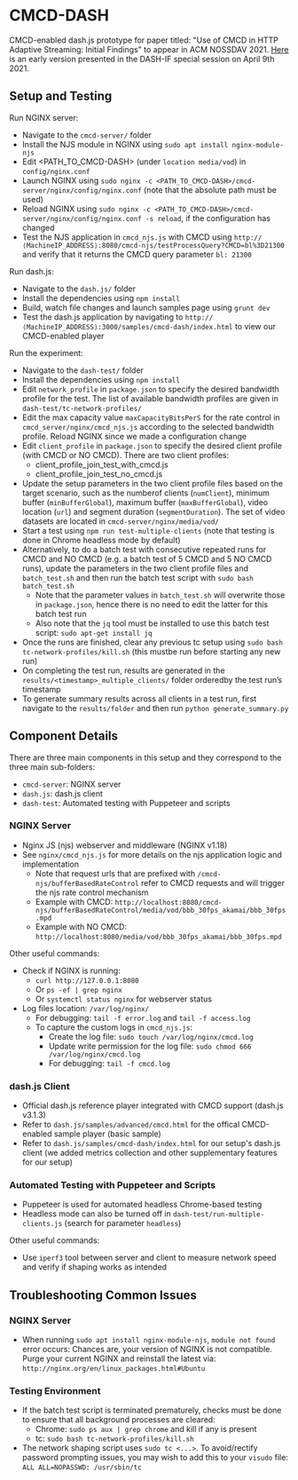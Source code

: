# CMCD-DASH
CMCD-enabled dash.js prototype for paper titled: "Use of CMCD in HTTP Adaptive Streaming: Initial Findings" to appear in ACM NOSSDAV 2021. [Here](CMCD_Results_2020_04.pdf) is an early version presented in the DASH-IF special session on April 9th 2021.

## Setup and Testing

Run NGINX server:
- Navigate to the `cmcd-server/` folder
- Install the NJS module in NGINX using `sudo apt install nginx-module-njs`
- Edit <PATH_TO_CMCD-DASH> (under `location media/vod`) in `config/nginx.conf`
- Launch NGINX using `sudo nginx -c <PATH_TO_CMCD-DASH>/cmcd-server/nginx/config/nginx.conf` (note that the absolute path must be used)
- Reload NGINX using `sudo nginx -c <PATH_TO_CMCD-DASH>/cmcd-server/nginx/config/nginx.conf -s reload`, if the configuration has changed
- Test the NJS application in `cmcd_njs.js` with CMCD using `http://⟨MachineIP_ADDRESS⟩:8080/cmcd-njs/testProcessQuery?CMCD=bl%3D21300` and verify that it returns the CMCD query parameter `bl: 21300`

Run dash.js:
- Navigate to the `dash.js/` folder
- Install the dependencies using `npm install`
- Build, watch file changes and launch samples page using `grunt dev`
- Test the dash.js application by navigating to `http://⟨MachineIP_ADDRESS⟩:3000/samples/cmcd-dash/index.html` to view our CMCD-enabled player

Run the experiment:
- Navigate to the `dash-test/` folder
- Install the dependencies using `npm install`
- Edit `network_profile` in `package.json` to specify the desired bandwidth profile for the test. The list of available bandwidth profiles are given in `dash-test/tc-network-profiles/`
- Edit the max capacity value `maxCapacityBitsPerS` for the rate control in `cmcd_server/nginx/cmcd_njs.js` according to the selected bandwidth profile. Reload NGINX since we made a configuration change
- Edit `client_profile` in `package.json` to specify the desired client profile (with CMCD or NO CMCD). There are two client profiles:
    - client_profile_join_test_with_cmcd.js
    - client_profile_join_test_no_cmcd.js
- Update the setup parameters in the two client profile files based on the target scenario, such as the numberof clients (`numClient`), minimum buffer (`minBufferGlobal`), maximum buffer (`maxBufferGlobal`), video location (`url`) and segment duration (`segmentDuration`). The set of video datasets are located in `cmcd-server/nginx/media/vod/`
- Start a test using `npm run test-multiple-clients` (note that testing is done in Chrome headless mode by default)
- Alternatively, to do a batch test with consecutive repeated runs for CMCD and NO CMCD (e.g. a batch test of 5 CMCD and 5 NO CMCD runs), update the parameters in the two client profile files and `batch_test.sh` and then run the batch test script with `sudo bash batch_test.sh`
    - Note that the parameter values in `batch_test.sh` will overwrite those in `package.json`, hence there is no need to edit the latter for this batch test run
    - Also note that the `jq` tool must be installed to use this batch test script: `sudo apt-get install jq`
- Once the runs are finished, clear any previous tc setup using `sudo bash tc-network-profiles/kill.sh` (this mustbe run before starting any new run)
- On completing the test run, results are generated in the `results/<timestamp>_multiple_clients/` folder orderedby the test run’s timestamp
- To generate summary results across all clients in a test run, first navigate to the `results/folder` and then run `python generate_summary.py`



## Component Details

There are three main components in this setup and they correspond to the three main sub-folders:

- `cmcd-server`: NGINX server
- `dash.js`: dash.js client
- `dash-test`: Automated testing with Puppeteer and scripts


### NGINX Server

- Nginx JS (njs) webserver and middleware (NGINX v1.18)
- See `nginx/cmcd_njs.js` for more details on the njs application logic and implementation
    - Note that request urls that are prefixed with `/cmcd-njs/bufferBasedRateControl` refer to CMCD requests and will trigger the njs rate control mechanism
    - Example with CMCD: `http://localhost:8080/cmcd-njs/bufferBasedRateControl/media/vod/bbb_30fps_akamai/bbb_30fps.mpd` 
    - Example with NO CMCD: `http://localhost:8080/media/vod/bbb_30fps_akamai/bbb_30fps.mpd`

Other useful commands:
- Check if NGINX is running:
  - `curl http://127.0.0.1:8080`
  - Or `ps -ef | grep nginx`
  - Or `systemctl status nginx` for webserver status
- Log files location: `/var/log/nginx/`
  - For debugging: `tail -f error.log` and `tail -f access.log`
  - To capture the custom logs in `cmcd_njs.js`:
    - Create the log file: `sudo touch /var/log/nginx/cmcd.log`
    - Update write permission for the log file: `sudo chmod 666 /var/log/nginx/cmcd.log`
    - For debugging: `tail -f cmcd.log`

### dash.js Client

- Official dash.js reference player integrated with CMCD support (dash.js v3.1.3)
- Refer to `dash.js/samples/advanced/cmcd.html` for the offical CMCD-enabled sample player (basic sample)
- Refer to `dash.js/samples/cmcd-dash/index.html` for our setup's dash.js client (we added metrics collection and other supplementary features for our setup)

### Automated Testing with Puppeteer and Scripts

- Puppeteer is used for automated headless Chrome-based testing
- Headless mode can also be turned off in `dash-test/run-multiple-clients.js` (search for parameter `headless`)

Other useful commands:
- Use `iperf3` tool between server and client to measure network speed and verify if shaping works as intended



## Troubleshooting Common Issues

### NGINX Server

- When running `sudo apt install nginx-module-njs`, `module not found` error occurs: Chances are, your version of NGINX is not compatible. Purge your current NGINX and reinstall the latest via: `http://nginx.org/en/linux_packages.html#Ubuntu`

### Testing Environment

- If the batch test script is terminated prematurely, checks must be done to ensure that all background processes are cleared:
    - Chrome: `sudo ps aux | grep chrome` and kill if any is present
    - tc: `sudo bash tc-network-profiles/kill.sh`
- The network shaping script uses `sudo tc <...>`. To avoid/rectify password prompting issues, you may wish to add this to your `visudo` file: `ALL ALL=NOPASSWD: /usr/sbin/tc`